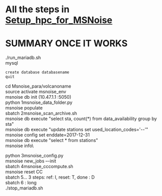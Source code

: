 # All the steps in [Setup_hpc_for_MSNoise](https://github.com/LaureBrenot/msnoise_mutations/blob/main/Parallelized_on_CECI/Setup_hpc_for_MSNoise.md)

# SUMMARY ONCE IT WORKS
./run_mariadb.sh\
mysql
```
create database databasename
quit 
```
cd Msnoise_para/volcanoname\
source activate msnoise_env\
msnoise db init (10.47.1.1 :5050)\
python 1msnoise_data_folder.py\
msnoise populate			\
sbatch 2msnoise_scan_archive.sh\
msnoise db execute "select sta, count(*) from data_availability group by sta"\
msnoise db execute "update stations set used_location_codes='--'"\
msnoise config set enddate=2017-12-31\
msnoise db execute "select * from stations"\
msnoise info\

python 3msnoise_config.py\
msnoise new_jobs –-init\
sbatch 4msnoise_cccompute.sh \
msnoise reset CC \
sbatch 5… 3 steps: ref: I, reset: T, done : D\
sbatch	6 : long\
./stop_mariadb.sh
